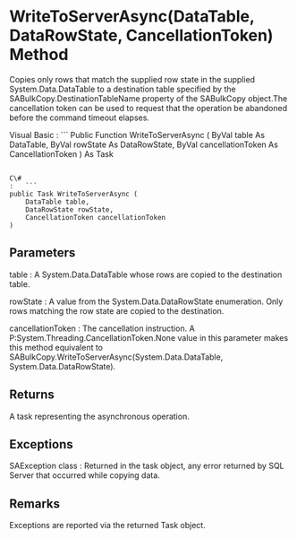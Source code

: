 <!-- loio81de02096ce21014a9c6a7b3ceb26b29 -->

# WriteToServerAsync\(DataTable, DataRowState, CancellationToken\) Method

Copies only rows that match the supplied row state in the supplied System.Data.DataTable to a destination table specified by the SABulkCopy.DestinationTableName property of the SABulkCopy object.The cancellation token can be used to request that the operation be abandoned before the command timeout elapses.



Visual Basic
:   ```
Public Function WriteToServerAsync (
    ByVal table As DataTable,
    ByVal rowState As DataRowState,
    ByVal cancellationToken As CancellationToken
) As Task
```

C\#
:   ```
public Task WriteToServerAsync (
    DataTable table,
    DataRowState rowState,
    CancellationToken cancellationToken
)
```



## Parameters

table
:   A System.Data.DataTable whose rows are copied to the destination table.

rowState
:   A value from the System.Data.DataRowState enumeration. Only rows matching the row state are copied to the destination.

cancellationToken
:   The cancellation instruction. A P:System.Threading.CancellationToken.None value in this parameter makes this method equivalent to SABulkCopy.WriteToServerAsync\(System.Data.DataTable, System.Data.DataRowState\).



## Returns

A task representing the asynchronous operation.



## Exceptions

SAException class
:   Returned in the task object, any error returned by SQL Server that occurred while copying data.



## Remarks

Exceptions are reported via the returned Task object.

